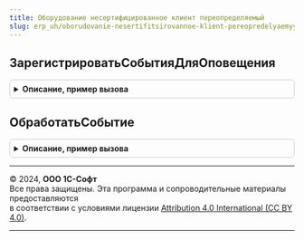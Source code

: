 ```yaml
---
title: Оборудование несертифицированное клиент переопределяемый
slug: erp_uh/oborudovanie-nesertifitsirovannoe-klient-pereopredelyaemyy
---
```



## ЗарегистрироватьСобытияДляОповещения
<details style="margin: 1em 0; padding: 0.5em; border: 1px solid #ccc; border-radius: 6px;">

<summary style="font-weight: bold; cursor: pointer;">Описание, пример вызова</summary>

```bsl

// Регистрирует имена событий внешнего драйвера по которым будет вызвано общее оповещение, для обработки его
// в различных формах.
//
// Параметры:
//  ТипОборудования - ПеречислениеСсылка.ТипыПодключаемогоОборудования
//  ИменаСобытий - Массив из Строка - имена событий по которым будет вызвано оповещение
//  ПараметрыПодключения - Структура
//
Процедура ЗарегистрироватьСобытияДляОповещения(ТипОборудования, ИменаСобытий, ПараметрыПодключения) Экспорт
```

Пример вызова
```bsl
ОборудованиеНесертифицированноеКлиентПереопределяемый.ЗарегистрироватьСобытияДляОповещения(ТипОборудования, ИменаСобытий, ПараметрыПодключения) 
```
</details>

## ОбработатьСобытие
<details style="margin: 1em 0; padding: 0.5em; border: 1px solid #ccc; border-radius: 6px;">

<summary style="font-weight: bold; cursor: pointer;">Описание, пример вызова</summary>

```bsl

// Выполняет обработку события, вызванное внешним драйвером оборудования
//
// Параметры:
//  ПараметрыПодключения - Структура
//  Событие - Строка
//  Данные - Строка
//  СтандартнаяОбработка - Булево
//
Процедура ОбработатьСобытие(ПараметрыПодключения, Событие, Данные, СтандартнаяОбработка) Экспорт
```

Пример вызова
```bsl
ОборудованиеНесертифицированноеКлиентПереопределяемый.ОбработатьСобытие(ПараметрыПодключения, Событие, Данные, СтандартнаяОбработка) 
```
</details>

---

© 2024, **ООО 1С-Софт**  
Все права защищены. Эта программа и сопроводительные материалы предоставляются  
в соответствии с условиями лицензии [Attribution 4.0 International (CC BY 4.0)](https://creativecommons.org/licenses/by/4.0/legalcode).

---
